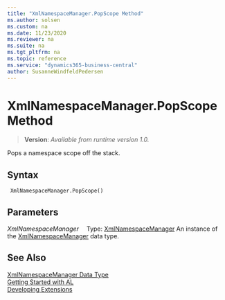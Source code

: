 ```yaml
---
title: "XmlNamespaceManager.PopScope Method"
ms.author: solsen
ms.custom: na
ms.date: 11/23/2020
ms.reviewer: na
ms.suite: na
ms.tgt_pltfrm: na
ms.topic: reference
ms.service: "dynamics365-business-central"
author: SusanneWindfeldPedersen
---
```

[//]: # (START>DO_NOT_EDIT)
[//]: # (IMPORTANT:Do not edit any of the content between here and the END>DO_NOT_EDIT.)
[//]: # (Any modifications should be made in the .xml files in the ModernDev repo.)
# XmlNamespaceManager.PopScope Method
> **Version**: _Available from runtime version 1.0._

Pops a namespace scope off the stack.


## Syntax
```
 XmlNamespaceManager.PopScope()
```

## Parameters
*XmlNamespaceManager*
&emsp;Type: [XmlNamespaceManager](xmlnamespacemanager-data-type.md)
An instance of the [XmlNamespaceManager](xmlnamespacemanager-data-type.md) data type.


[//]: # (IMPORTANT: END>DO_NOT_EDIT)
## See Also
[XmlNamespaceManager Data Type](xmlnamespacemanager-data-type.md)  
[Getting Started with AL](../../devenv-get-started.md)  
[Developing Extensions](../../devenv-dev-overview.md)